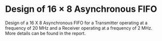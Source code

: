 # Design of 16 × 8 Asynchronous FIFO

Design of a 16 X 8 Asynchronous FIFO for a Transmitter operating at a frequency of 20 MHz and a Receiver operating at a frequency of 2 MHz. More details can be found in the report.
